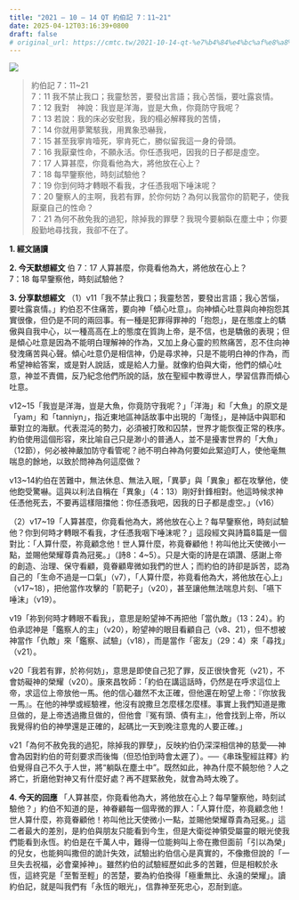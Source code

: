 ```yaml
---
title: "2021 – 10 – 14 QT 約伯記 7：11~21"
date: 2025-04-12T03:16:39+0800
draft: false
# original_url: https://cmtc.tw/2021-10-14-qt-%e7%b4%84%e4%bc%af%e8%a8%98-7%ef%bc%9a1121
---
```


![](/images/qt.jpg)
> 約伯記 7：11\~21  
> 7：11 我不禁止我口；我靈愁苦，要發出言語；我心苦惱，要吐露哀情。  
> 7：12 我對　神說：我豈是洋海，豈是大魚，你竟防守我呢？  
> 7：13 若說：我的床必安慰我，我的榻必解釋我的苦情，  
> 7：14 你就用夢驚駭我，用異象恐嚇我，  
> 7：15 甚至我寧肯噎死，寧肯死亡，勝似留我這一身的骨頭。  
> 7：16 我厭棄性命，不願永活。你任憑我吧，因我的日子都是虛空。  
> 7：17 人算甚麼，你竟看他為大，將他放在心上？  
> 7：18 每早鑒察他，時刻試驗他？  
> 7：19 你到何時才轉眼不看我，才任憑我咽下唾沫呢？  
> 7：20 鑒察人的主啊，我若有罪，於你何妨？為何以我當你的箭靶子，使我厭棄自己的性命？  
> 7：21 為何不赦免我的過犯，除掉我的罪孽？我現今要躺臥在塵土中；你要殷勤地尋找我，我卻不在了。

**1. 經文誦讀**

**2.  今天默想經文**
伯 7：17 人算甚麼，你竟看他為大，將他放在心上？  
7：18 每早鑒察他，時刻試驗他？

**3. 分享默想經文**
（1）v11「我不禁止我口；我靈愁苦，要發出言語；我心苦惱，要吐露哀情。」約伯忍不住痛苦，要向神「傾心吐意」。向神傾心吐意與向神抱怨其實很像，但仍是不同的兩回事。有一種是犯罪得罪神的「抱怨」，是在態度上的驕傲與自我中心，以一種高高在上的態度在質詢上帝，是不信，也是驕傲的表現；但是傾心吐意是因為不能明白理解神的作為，又加上身心靈的煎熬痛苦，忍不住向神發洩痛苦與心聲。傾心吐意仍是相信神，仍是尋求神，只是不能明白神的作為，而希望神給答案，或是對人說話，或是給人力量。就像約伯與大衛，他們的傾心吐意，神並不責備，反乃紀念他們所說的話，放在聖經中教導世人，學習信靠而傾心吐意。

v12\~15「我豈是洋海，豈是大魚，你竟防守我呢？」「洋海」和「大魚」的原文是「yam」和「tanniyn」，指近東地區神話故事中出現的「海怪」，是神話中與耶和華對立的海獸。代表混沌的勢力，必須被打敗和囚禁，世界才能恢復正常的秩序。約伯使用這個形容，來比喻自己只是渺小的普通人，並不是擾害世界的「大魚」（12節），何必被神嚴加防守看管呢？祂不明白神為何要如此緊迫盯人，使他毫無喘息的餘地，以致於問神為何這麼做？

v13\~14約伯在苦難中，無法休息、無法入眠，「異夢」與「異象」都在攻擊他，使他飽受驚嚇。這與以利法自稱在「異象」（4：13）剛好針鋒相對。他這時候求神任憑他死去，不要再這樣阻擋他：你任憑我吧，因我的日子都是虛空。」（v16）

（2）v17\~19「人算甚麼，你竟看他為大，將他放在心上？每早鑒察他，時刻試驗他？你到何時才轉眼不看我，才任憑我咽下唾沫呢？」這段經文與詩篇8篇是一個對比：「人算什麼，祢竟顧念他！世人算什麼，祢竟眷顧他！祢叫他比天使微小一點，並賜他榮耀尊貴為冠冕。」（詩8：4\~5）。只是大衛的詩是在頌讚、感謝上帝的創造、治理、保守看顧，竟眷顧卑微如我們的世人；而約伯的詩卻是訴苦，認為自己的「生命不過是一口氣」（v7），「人算什麼，祢竟看他為大，將他放在心上」（v17\~18），把他當作攻擊的「箭靶子」（v20），甚至讓他無法喘息片刻、「嚥下唾沫」（v19）。

v19「祢到何時才轉眼不看我」，意思是盼望神不再把他「當仇敵」（13：24）。約伯承認神是「鑑察人的主」（v20），盼望神的眼目看顧自己（v8、21），但不想被神當作「仇敵」來「鑑察、試驗」（v18），而是當作「密友」（29：4）來「尋找」（v21）。

v20「我若有罪，於祢何妨」，意思是即使自己犯了罪，反正很快會死（v21），不會妨礙神的榮耀（v20）。康來昌牧師：「約伯在講這話時，仍然是在呼求這位上帝，求這位上帝放他一馬。他的信心雖然不太正確，但他還在盼望上帝：『你放我一馬』。在他的神學或經驗裡，他沒有說撒旦怎麼樣怎麼樣。事實上我們知道是撒旦做的，是上帝透過撒旦做的，但他會『冤有頭、債有主』，他會找到上帝，所以我覺得約伯的神學還是正確的，起碼比一天到晚注意鬼的人要正確。」

v21「為何不赦免我的過犯，除掉我的罪孽」，反映約伯仍深深相信神的慈愛──神會為因對約伯的苛刻要求而後悔（但恐怕到時會太遲了）。──《串珠聖經註釋》約伯覺得自己不久于人世，將“躺臥在塵土中”。既然如此，神為什麼不饒恕他？人之將亡，折磨他對神又有什麼好處？再不趕緊赦免，就會為時太晚了。

**4. 今天的回應**
「人算甚麼，你竟看他為大，將他放在心上？每早鑒察他，時刻試驗他？」約伯不知道的是，神眷顧每一個卑微的罪人：「人算什麼，祢竟顧念他！世人算什麼，祢竟眷顧他！祢叫他比天使微小一點，並賜他榮耀尊貴為冠冕。」這二者最大的差別，是約伯與朋友只能看到今生，但是大衛從神領受屬靈的眼光使我們能看到永恆。約伯是在千萬人中，難得一位能夠叫上帝在撒但面前「引以為榮」的兒女，也能夠叫撒但的詭計失效，試驗出約伯信心是真實的，不像撒但說的「一旦失去祝福，必會棄掉神」。雖然約伯的試驗經歷如此多的苦難，但是相較於永恆，這終究是「至暫至輕」的苦楚，要為約伯換得「極重無比、永遠的榮耀」。讀約伯記，就是叫我們有「永恆的眼光」，信靠神至死忠心，忍耐到底。
